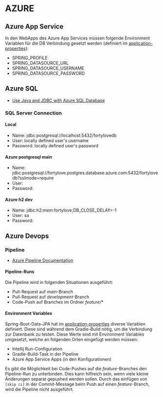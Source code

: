 # AZURE

## Azure App Service
In den WebApps des Azure App Services müssen folgende Environment Variablen für die DB Verbindung gesetzt werden (definiert im [application-properties](../../src/main/resources/application.properties)):
* SPRING_PROFILE
* SPRING_DATASOURCE_URL
* SPRING_DATASOURCE_USERNAME
* SPRING_DATASOURCE_PASSWORD

## Azure SQL
* [Use Java and JDBC with Azure SQL Database](https://learn.microsoft.com/en-us/azure/azure-sql/database/connect-query-java?view=azuresql)

### SQL Server Connection
#### Local
* Name: jdbc:postgresql://localhost:5432/fortylovedb
* User: locally defined user's username
* Password: locally defined user's password

#### Azure postgresql main
* Name: jdbc:postgresql://fortylove.postgres.database.azure.com:5432/fortylovedb?sslmode=require
* User: 
* Password: 

#### Azure h2 dev
* Name: jdbc:h2:mem:fortylove;DB_CLOSE_DELAY=-1
* User: sa
* Password:

## Azure Devops
### Pipeline
* [Azure Pipeline Documentation](https://learn.microsoft.com/en-us/azure/devops/pipelines/?view=azure-devops)

#### Pipeline-Runs
Die Pipeline wird in folgenden Situationen ausgeführt:
* Pull-Request auf *main*-Branch
* Pull-Request auf *development*-Branch
* Code-Push auf Branches im Ordner *feature/**

#### Environment Variables
Spring-Boot-Data-JPA hat im [application-properties](../../src/main/resources/application.properties) diverse Variablen definiert. Diese sind während dem Gradle-Build
nötig, um die Verbindung zur Datenbank zu testen. Diese Werte sind mit Environment Variables umgesetzt, welche an folgenden Orten eingefügt werden müssen:
* Intellij Run-Configuration
* Gradle-Build-Task in der Pipeline
* Azure App Service Apps (in den Konfigurationen)

Es gibt die Möglichkeit bei Code-Pushes auf die *feature*-Branches den Pipeline-Run zu unterbinden. Dies kann hilfreich sein, wenn viele kleine Änderungen separat
gepushed werden sollen. Durch das einfügen von `[skip ci]` in der Commit-Message beim Push auf einen *feature*-Branch, wird die Pipeline nicht ausgeführt.

